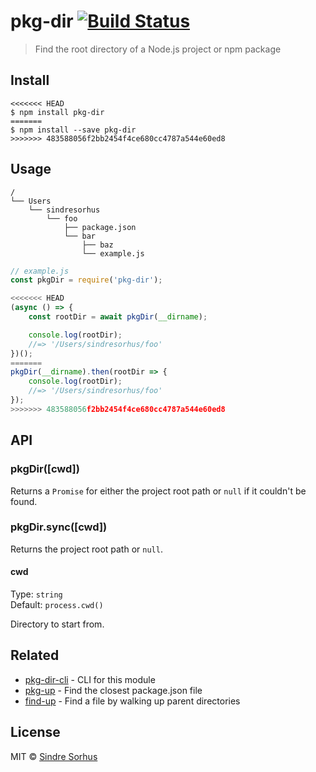 # pkg-dir [![Build Status](https://travis-ci.org/sindresorhus/pkg-dir.svg?branch=master)](https://travis-ci.org/sindresorhus/pkg-dir)

> Find the root directory of a Node.js project or npm package


## Install

```
<<<<<<< HEAD
$ npm install pkg-dir
=======
$ npm install --save pkg-dir
>>>>>>> 483588056f2bb2454f4ce680cc4787a544e60ed8
```


## Usage

```
/
└── Users
    └── sindresorhus
        └── foo
            ├── package.json
            └── bar
                ├── baz
                └── example.js
```

```js
// example.js
const pkgDir = require('pkg-dir');

<<<<<<< HEAD
(async () => {
	const rootDir = await pkgDir(__dirname);

	console.log(rootDir);
	//=> '/Users/sindresorhus/foo'
})();
=======
pkgDir(__dirname).then(rootDir => {
	console.log(rootDir);
	//=> '/Users/sindresorhus/foo'
});
>>>>>>> 483588056f2bb2454f4ce680cc4787a544e60ed8
```


## API

### pkgDir([cwd])

Returns a `Promise` for either the project root path or `null` if it couldn't be found.

### pkgDir.sync([cwd])

Returns the project root path or `null`.

#### cwd

Type: `string`<br>
Default: `process.cwd()`

Directory to start from.


## Related

- [pkg-dir-cli](https://github.com/sindresorhus/pkg-dir-cli) - CLI for this module
- [pkg-up](https://github.com/sindresorhus/pkg-up) - Find the closest package.json file
- [find-up](https://github.com/sindresorhus/find-up) - Find a file by walking up parent directories


## License

MIT © [Sindre Sorhus](https://sindresorhus.com)
